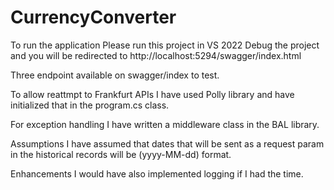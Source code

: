 # CurrencyConverter

To run the application
Please run this project in VS 2022 
Debug the project and you will be redirected to http://localhost:5294/swagger/index.html

Three endpoint available on swagger/index to test.

To allow reattmpt to Frankfurt APIs I have used Polly library and have initialized that in the program.cs class.

For exception handling I have written a middleware class in the BAL library.


Assumptions
I have assumed that dates that will be sent as a request param in the historical records will be (yyyy-MM-dd) format.


Enhancements
I would have also implemented logging if I had the time. 